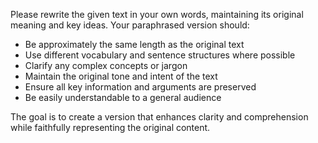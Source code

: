 Please rewrite the given text in your own words, maintaining its original meaning and key ideas. Your paraphrased version should:
- Be approximately the same length as the original text
- Use different vocabulary and sentence structures where possible
- Clarify any complex concepts or jargon
- Maintain the original tone and intent of the text
- Ensure all key information and arguments are preserved
- Be easily understandable to a general audience

The goal is to create a version that enhances clarity and comprehension while faithfully representing the original content.